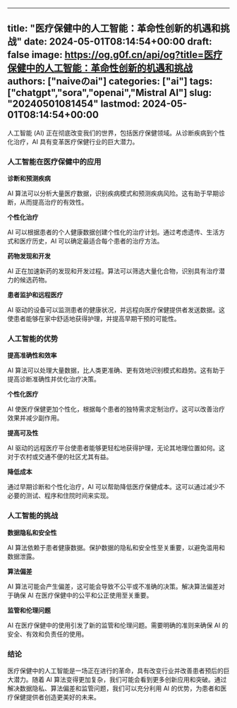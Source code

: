
---
title: "医疗保健中的人工智能：革命性创新的机遇和挑战"
date: 2024-05-01T08:14:54+00:00
draft: false
image: https://og.g0f.cn/api/og?title=医疗保健中的人工智能：革命性创新的机遇和挑战
authors: ["naiveのai"]
categories: ["ai"]
tags: ["chatgpt","sora","openai","Mistral AI"]
slug: "20240501081454"
lastmod: 2024-05-01T08:14:54+00:00
---
人工智能 (AI) 正在彻底改变我们的世界，包括医疗保健领域。从诊断疾病到个性化治疗，AI 具有变革医疗保健行业的巨大潜力。

### 人工智能在医疗保健中的应用

**诊断和预测疾病**

AI 算法可以分析大量医疗数据，识别疾病模式和预测疾病风险。这有助于早期诊断，从而提高治疗的有效性。

**个性化治疗**

AI 可以根据患者的个人健康数据创建个性化的治疗计划。通过考虑遗传、生活方式和医疗历史，AI 可以确定最适合每个患者的治疗方法。

**药物发现和开发**

AI 正在加速新药的发现和开发过程。算法可以筛选大量化合物，识别具有治疗潜力的候选药物。

**患者监护和远程医疗**

AI 驱动的设备可以监测患者的健康状况，并远程向医疗保健提供者发送数据。这使患者能够在家中舒适地获得护理，并提高早期干预的可能性。

### 人工智能的优势

**提高准确性和效率**

AI 算法可以处理大量数据，比人类更准确、更有效地识别模式和趋势。这有助于提高诊断准确性并优化治疗决策。

**个性化医疗**

AI 使医疗保健更加个性化，根据每个患者的独特需求定制治疗。这可以改善治疗效果并减少副作用。

**提高可及性**

AI 驱动的远程医疗平台使患者能够更轻松地获得护理，无论其地理位置如何。这对于农村或交通不便的社区尤其有益。

**降低成本**

通过早期诊断和个性化治疗，AI 可以帮助降低医疗保健成本。这可以通过减少不必要的测试、程序和住院时间来实现。

### 人工智能的挑战

**数据隐私和安全性**

AI 算法依赖于患者健康数据。保护数据的隐私和安全性至关重要，以避免滥用和数据泄露。

**算法偏差**

AI 算法可能会产生偏差，这可能会导致不公平或不准确的决策。解决算法偏差对于确保 AI 在医疗保健中的公平和公正使用至关重要。

**监管和伦理问题**

AI 在医疗保健中的使用引发了新的监管和伦理问题。需要明确的准则来确保 AI 的安全、有效和负责任的使用。

### 结论

医疗保健中的人工智能是一场正在进行的革命，具有改变行业并改善患者预后的巨大潜力。随着 AI 算法变得更加复杂，我们可能会看到更多创新应用和突破。通过解决数据隐私、算法偏差和监管问题，我们可以充分利用 AI 的优势，为患者和医疗保健提供者创造更美好的未来。